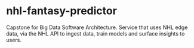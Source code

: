 # nhl-fantasy-predictor
Capstone for Big Data Software Architecture. Service that uses NHL edge data, via the NHL API to ingest data, train models and surface insights to users.
